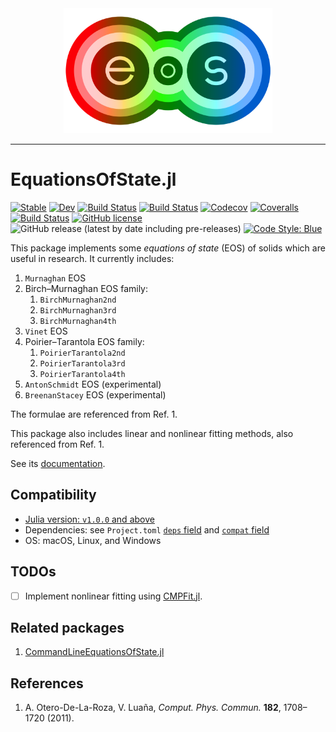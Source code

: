 <div align="center">
  <img src="./docs/src/assets/logo.png" height="200"><br>
</div>

---

# EquationsOfState.jl

[![Stable](https://img.shields.io/badge/docs-stable-blue.svg)](https://MineralsCloud.github.io/EquationsOfState.jl/stable)
[![Dev](https://img.shields.io/badge/docs-dev-blue.svg)](https://MineralsCloud.github.io/EquationsOfState.jl/dev)
[![Build Status](https://travis-ci.com/MineralsCloud/EquationsOfState.jl.svg?branch=master)](https://travis-ci.com/MineralsCloud/EquationsOfState.jl)
[![Build Status](https://ci.appveyor.com/api/projects/status/github/MineralsCloud/EquationsOfState.jl?svg=true)](https://ci.appveyor.com/project/singularitti/EquationsOfState-jl)
[![Codecov](https://codecov.io/gh/MineralsCloud/EquationsOfState.jl/branch/master/graph/badge.svg)](https://codecov.io/gh/MineralsCloud/EquationsOfState.jl)
[![Coveralls](https://coveralls.io/repos/github/MineralsCloud/EquationsOfState.jl/badge.svg?branch=master)](https://coveralls.io/github/MineralsCloud/EquationsOfState.jl?branch=master)
[![Build Status](https://api.cirrus-ci.com/github/MineralsCloud/EquationsOfState.jl.svg)](https://cirrus-ci.com/github/MineralsCloud/EquationsOfState.jl)
[![GitHub license](https://img.shields.io/github/license/MineralsCloud/EquationsOfState.jl)](https://github.com/MineralsCloud/EquationsOfState.jl/blob/master/LICENSE)
![GitHub release (latest by date including pre-releases)](https://img.shields.io/github/v/release/MineralsCloud/EquationsOfState.jl?include_prereleases)
[![Code Style: Blue](https://img.shields.io/badge/code%20style-blue-4495d1.svg)](https://github.com/invenia/BlueStyle)

This package implements some _equations of state_ (EOS) of solids which are
useful in research. It currently includes:

1. `Murnaghan` EOS
2. Birch–Murnaghan EOS family:
   1. `BirchMurnaghan2nd`
   2. `BirchMurnaghan3rd`
   3. `BirchMurnaghan4th`
3. `Vinet` EOS
4. Poirier–Tarantola EOS family:
   1. `PoirierTarantola2nd`
   2. `PoirierTarantola3rd`
   3. `PoirierTarantola4th`
5. `AntonSchmidt` EOS (experimental)
6. `BreenanStacey` EOS (experimental)

The formulae are referenced from Ref. 1.

This package also includes linear and nonlinear fitting methods, also referenced
from Ref. 1.

See its [documentation](https://mineralscloud.github.io/EquationsOfState.jl/dev/).

## Compatibility

- [Julia version: `v1.0.0` and above](https://julialang.org/downloads/)
- Dependencies: see `Project.toml`
  [`deps` field](https://github.com/MineralsCloud/EquationsOfState.jl/blob/da3a6ea/Project.toml#L7-L14)
  and [`compat` field](https://github.com/MineralsCloud/EquationsOfState.jl/blob/da3a6ea/Project.toml#L17-L23)
- OS: macOS, Linux, and Windows

## TODOs

- [ ] Implement nonlinear fitting using
      [CMPFit.jl](https://github.com/gcalderone/CMPFit.jl).

## Related packages

1. [CommandLineEquationsOfState.jl](https://github.com/MineralsCloud/CommandLineEquationsOfState.jl)

## References

1. A. Otero-De-La-Roza, V. Luaña, _Comput. Phys. Commun._ **182**, 1708–1720
   (2011).
